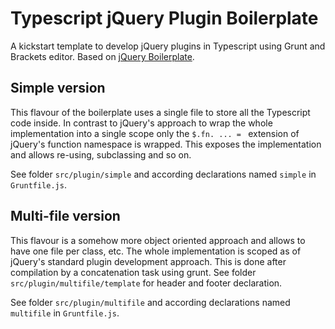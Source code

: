 # Typescript jQuery Plugin Boilerplate

A kickstart template to develop jQuery plugins in Typescript using Grunt and Brackets editor. Based on [jQuery Boilerplate](https://github.com/jquery-boilerplate/jquery-boilerplate).

## Simple version

This flavour of the boilerplate uses a single file to store all the Typescript code inside. In contrast to jQuery's approach to wrap the whole implementation into a single scope only the `$.fn. ... = ` extension of jQuery's function namespace is wrapped. This exposes the implementation and allows re-using, subclassing and so on.

See folder `src/plugin/simple` and according declarations named `simple` in `Gruntfile.js`.

## Multi-file version

This flavour is a somehow more object oriented approach and allows to have one file per class, etc. The whole implementation is scoped as of jQuery's standard plugin development approach. This is done after compilation by a concatenation task using grunt. See folder `src/plugin/multifile/template` for header and footer declaration.

See folder `src/plugin/multifile` and according declarations named `multifile` in `Gruntfile.js`.